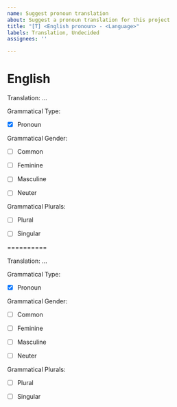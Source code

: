 ```yaml
---
name: Suggest pronoun translation
about: Suggest a pronoun translation for this project
title: "[T] <English pronoun> - <Language>"
labels: Translation, Undecided
assignees: ''

---
```


English
=======

Translation: …

Grammatical Type:

- [x] Pronoun

Grammatical Gender:

- [ ] Common

- [ ] Feminine

- [ ] Masculine

- [ ] Neuter

Grammatical Plurals:

- [ ] Plural

- [ ] Singular



<Language>
==========

Translation: …

Grammatical Type:

- [x] Pronoun

Grammatical Gender:

- [ ] Common

- [ ] Feminine

- [ ] Masculine

- [ ] Neuter

Grammatical Plurals:

- [ ] Plural

- [ ] Singular
